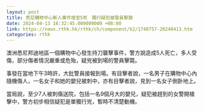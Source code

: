 ```yaml
---
layout: post
title: 悉尼購物中心斬人事件增至5死　獨行疑犯被警員擊斃
date: 2024-04-13 16:32:45.000000000 +08:00
link: https://news.rthk.hk/rthk/ch/component/k2/1748757-20240413.htm
categories: rthk
---
```


澳洲悉尼邦迪地區一個購物中心發生持刀襲擊事件，警方說造成5人死亡，多人受傷，部分傷者情況嚴重或危殆，疑兇被到場的警員擊斃。

事發在當地下午3時許，大批警員接報到場。有目擊者說，一名男子在購物中心內隨機傷人，一名女子和她的嬰兒被刺中，亦有目擊者說，見到一名女子倒卧地上。

當局說，至少7人被刺傷送院，包括一名9個月大的嬰兒，疑犯被趕到的女警開槍擊中，警方初步相信疑犯是單獨行兇，暫時不清楚動機。
